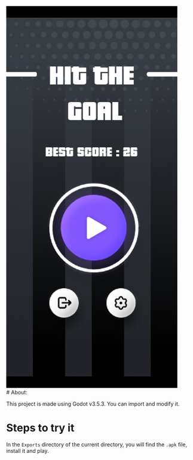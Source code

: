 <div styles="height: 100px;"><img src="/Assets/htg1.jpg" styles="width: 100px;"></div>
# About:

This project is made using Godot v3.5.3. You can import and modify it.

# Steps to try it

In the ```Exports``` directory of the current directory, you will find the ```.apk``` file, install it and play.
